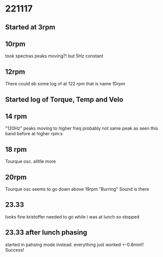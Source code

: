 # 221117

## Started at 3rpm

## 10rpm
took spectras
peaks moving?! but 5Hz constant

## 12rpm
There could eb some log of at 122 rpm that is name 10rpm

## Started log of Torque, Temp and Velo

## 14 rpm
"120Hz" peaks moving to higher freq
probably not same peak as seen this band before at higher rpm:s

## 18 rpm
Tourque osc. alitlle more

## 20rpm
Tourque osc seems to go down above 19rpm
"Burring" Sound is there

## 23.33
 looks fine
 kristoffer needed to go while i was at lunch so stopped

## 23.33 after lunch phasing
started in pahsing mode instead.
everything just worked +-0.8mm!! Success!


